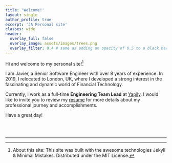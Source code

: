 ```yaml
---
title: 'Welcome!'
layout: single
author_profile: true
excerpt: 'JA Personal site'
classes: wide
header:
  overlay_full: false
  overlay_image: assets/images/trees.png
  overlay_filter: 0.4 # same as adding an opacity of 0.5 to a black background
---
```


Hi and welcome to my personal site![^1]

I am Javier, a Senior Software Engineer with over 8 years of experience.
In 2019, I relocated to London, UK, where I developed a strong interest in the fascinating and dynamic world of Financial Technology.

Currently, I work as a full-time **Engineering Team Lead** at [Yapily](https://www.yapily.com/).
I would like to invite you to review my [resume](https://drive.google.com/file/d/13EMTl_ubZ2lYAcElKREs6BSUIqUmNuuV/view) for more details about my professional journey and accomplishments.

Have a great day!

<br><br>

---

[^1]: About this site: This site was built with the awesome technologies Jekyll & Minimal Mistakes. Distributed under the MIT License.




